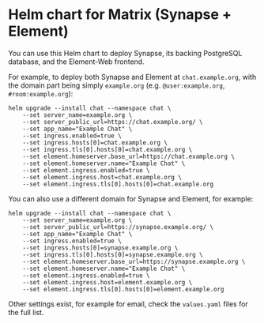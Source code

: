 # Helm chart for Matrix (Synapse + Element)

You can use this Helm chart to deploy Synapse, its backing PostgreSQL database, and the Element-Web frontend.

For example, to deploy both Synapse and Element at `chat.example.org`, with the domain part being simply `example.org` (e.g. `@user:example.org`, `#room:example.org`):

```
helm upgrade --install chat --namespace chat \
    --set server_name=example.org \
    --set server_public_url=https://chat.example.org/ \
    --set app_name="Example Chat" \
    --set ingress.enabled=true \
    --set ingress.hosts[0]=chat.example.org \
    --set ingress.tls[0].hosts[0]=chat.example.org \
    --set element.homeserver.base_url=https://chat.example.org \
    --set element.homeserver.name="Example Chat" \
    --set element.ingress.enabled=true \
    --set element.ingress.host=chat.example.org \
    --set element.ingress.tls[0].hosts[0]=chat.example.org
```

You can also use a different domain for Synapse and Element, for example:

```
helm upgrade --install chat --namespace chat \
    --set server_name=example.org \
    --set server_public_url=https://synapse.example.org/ \
    --set app_name="Example Chat" \
    --set ingress.enabled=true \
    --set ingress.hosts[0]=synapse.example.org \
    --set ingress.tls[0].hosts[0]=synapse.example.org \
    --set element.homeserver.base_url=https://synapse.example.org \
    --set element.homeserver.name="Example Chat" \
    --set element.ingress.enabled=true \
    --set element.ingress.host=element.example.org \
    --set element.ingress.tls[0].hosts[0]=element.example.org
```

Other settings exist, for example for email, check the `values.yaml` files for the full list.
